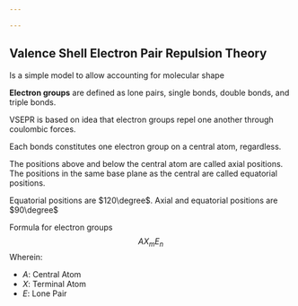```yaml
---

---
```


## Valence Shell Electron Pair Repulsion Theory

Is a simple model to allow accounting for molecular shape

**Electron groups** are defined as lone pairs, single bonds, double bonds, and triple bonds.

VSEPR is based on idea that electron groups repel one another through coulombic forces.

Each bonds constitutes one electron group on a central atom, regardless.

The positions above and below the central atom are called axial positions. The positions in the same base plane as the central are called equatorial positions.

Equatorial positions are $120\degree$.
Axial and equatorial positions are $90\degree$

Formula for electron groups
$$AX_mE_n$$
Wherein:
- $A$: Central Atom
- $X$: Terminal Atom
- $E$: Lone Pair
